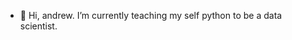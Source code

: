 - 👋 Hi, andrew. I’m currently teaching my self python to be a data scientist.


<!---
Alearner211/Alearner211 is a ✨ special ✨ repository because its `README.md` (this file) appears on your GitHub profile.
You can click the Preview link to take a look at your changes.
--->
